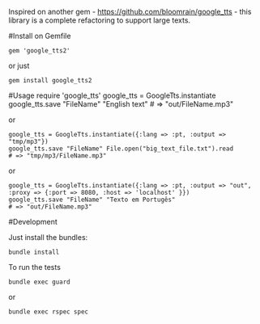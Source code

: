 Inspired on another gem - https://github.com/bloomrain/google_tts - this library is a
complete refactoring to support large texts.

#Install 
on Gemfile

    gem 'google_tts2'

or just

    gem install google_tts2
    

#Usage
    require 'google_tts'
    google_tts = GoogleTts.instantiate
    google_tts.save "FileName" "English text"
    # => "out/FileName.mp3" 

or

    google_tts = GoogleTts.instantiate({:lang => :pt, :output => "tmp/mp3"})
    google_tts.save "FileName" File.open("big_text_file.txt").read
    # => "tmp/mp3/FileName.mp3" 

or

    google_tts = GoogleTts.instantiate({:lang => :pt, :output => "out", :proxy => {:port => 8080, :host => 'localhost' }})
    google_tts.save "FileName" "Texto em Portugês"
    # => "out/FileName.mp3" 


#Development

Just install the bundles:

    bundle install


To run the tests

    bundle exec guard

or

    bundle exec rspec spec

